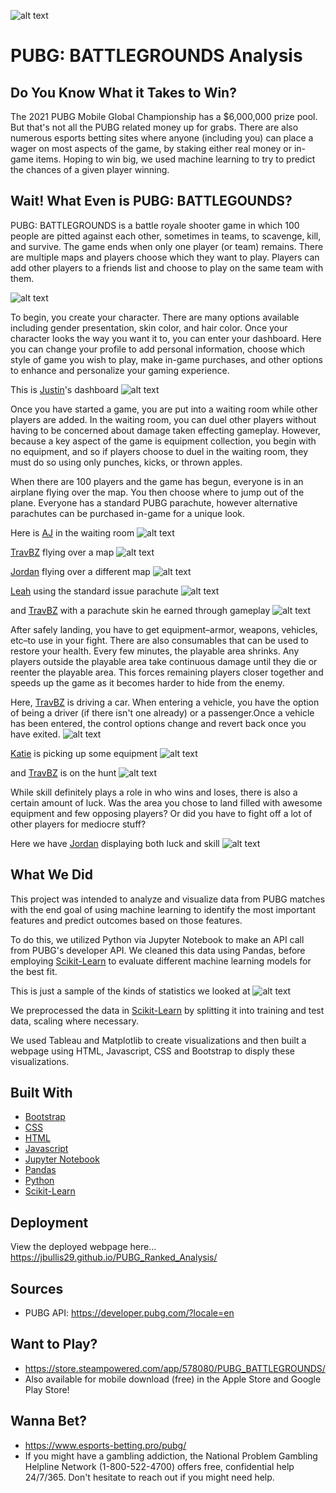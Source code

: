 ![alt text](https://github.com/Jbullis29/PUBG_Ranked_Analysis/blob/master/pictures/site.png)

# PUBG: BATTLEGROUNDS Analysis

## Do You Know What it Takes to Win?
The 2021 PUBG Mobile Global Championship has a $6,000,000 prize pool. But that's not all the PUBG related money up for grabs. There are also numerous esports betting sites where anyone (including you) can place a wager on most aspects of the game, by staking either real money or in-game items. Hoping to win big, we used machine learning to try to predict the chances of a given player winning. 

## Wait! What Even is PUBG: BATTLEGOUNDS?

PUBG: BATTLEGROUNDS is a battle royale shooter game in which 100 people are pitted against each other, sometimes in teams, to scavenge, kill, and survive. The game ends when only one player (or team) remains. There are multiple maps and players choose which they want to play. Players can add other players to a friends list and choose to play on the same team with them.

![alt text](https://github.com/Jbullis29/PUBG_Ranked_Analysis/blob/master/pictures/Group.png)

To begin, you create your character. There are many options available including gender presentation, skin color, and hair color. Once your character looks the way you want it to, you can enter your dashboard. Here you can change your profile to add personal information, choose which style of game you wish to play, make in-game purchases, and other options to enhance and personalize your gaming experience. 

This is [Justin](https://github.com/justineichelberger)'s dashboard
![alt text](https://github.com/Jbullis29/PUBG_Ranked_Analysis/blob/master/pictures/Justin-dashboard.jpg)

Once you have started a game, you are put into a waiting room while other players are added. In the waiting room, you can duel other players without having to be concerned about damage taken effecting gameplay. However, because a key aspect of the game is equipment collection, you begin with no equipment, and so if players choose to duel in the waiting room, they must do so using only punches, kicks, or thrown apples. 

When there are 100 players and the game has begun, everyone is in an airplane flying over the map. You then choose where to jump out of the plane. Everyone has a standard PUBG parachute, however alternative parachutes can be purchased in-game for a unique look. 

Here is [AJ](https://github.com/AJ-Paine) in the waiting room
![alt text](https://github.com/Jbullis29/PUBG_Ranked_Analysis/blob/master/pictures/AJ-waiting.png)

[TravBZ](https://github.com/Travbz) flying over a map
![alt text](https://github.com/Jbullis29/PUBG_Ranked_Analysis/blob/master/pictures/TravBZ-plane.jpg)

[Jordan](https://github.com/Jbullis29) flying over a different map
![alt text](https://github.com/Jbullis29/PUBG_Ranked_Analysis/blob/master/pictures/JBZ-plane.JPG)

[Leah](https://github.com/leahdill) using the standard issue parachute
![alt text](https://github.com/Jbullis29/PUBG_Ranked_Analysis/blob/master/pictures/Leah-chute.jpg)

and [TravBZ](https://github.com/Travbz) with a parachute skin he earned through gameplay
![alt text](https://github.com/Jbullis29/PUBG_Ranked_Analysis/blob/master/pictures/TravBZ-chute.jpg)

After safely landing, you have to get equipment&ndash;armor, weapons, vehicles, etc&ndash;to use in your fight. There are also consumables that can be used to restore your health. Every few minutes, the playable area shrinks. Any players outside the playable area take continuous damage until they die or reenter the playable area. This forces remaining players closer together and speeds up the game as it becomes harder to hide from the enemy. 

Here, [TravBZ](https://github.com/Travbz) is driving a car. When entering a vehicle, you have the option of being a driver (if there isn't one already) or a passenger.Once a vehicle has been entered, the control options change and revert back once you have exited.
![alt text](https://github.com/Jbullis29/PUBG_Ranked_Analysis/blob/master/pictures/TravBZ-car.jpg)

[Katie](https://github.com/KStrange89) is picking up some equipment
![alt text](https://github.com/Jbullis29/PUBG_Ranked_Analysis/blob/master/pictures/Katie-pickup.png)

and [TravBZ](https://github.com/Travbz) is on the hunt
![alt text](https://github.com/Jbullis29/PUBG_Ranked_Analysis/blob/master/pictures/TravBZ-run.jpg) 

While skill definitely plays a role in who wins and loses, there is also a certain amount of luck. Was the area you chose to land filled with awesome equipment and few opposing players? Or did you have to fight off a lot of other players for mediocre stuff?

Here we have [Jordan](https://github.com/Jbullis29) displaying both luck and skill
![alt text](https://github.com/Jbullis29/PUBG_Ranked_Analysis/blob/master/pictures/JBZ-winner.jpg)



## What We Did

This project was intended to analyze and visualize data from PUBG matches with the end goal of using machine learning to identify the most important features and predict outcomes based on those features. 

To do this, we utilized Python via Jupyter Notebook to make an API call from PUBG's developer API. We cleaned this data using Pandas, before employing [Scikit-Learn](https://scikit-learn.org/stable/index.html) to evaluate different machine learning models for the best fit. 

This is just a sample of the kinds of statistics we looked at
![alt text](https://github.com/Jbullis29/PUBG_Ranked_Analysis/blob/master/pictures/Stats.JPG)

We preprocessed the data in [Scikit-Learn](https://scikit-learn.org/stable/index.html) by splitting it into training and test data, scaling where necessary.

We used Tableau and Matplotlib to create visualizations and then built a webpage using HTML, Javascript, CSS and Bootstrap to disply these visualizations.

## Built With
* [Bootstrap](https://getbootstrap.com/)
* [CSS](https://css-tricks.com/)
* [HTML](https://html.com/)
* [Javascript](https://www.javascript.com/)
* [Jupyter Notebook](https://jupyter.org/)
* [Pandas](https://pandas.pydata.org/)
* [Python](https://www.python.org/)
* [Scikit-Learn](https://scikit-learn.org/stable/index.html)

## Deployment
View the deployed webpage here... https://jbullis29.github.io/PUBG_Ranked_Analysis/

## Sources
* PUBG API: https://developer.pubg.com/?locale=en

## Want to Play?
* https://store.steampowered.com/app/578080/PUBG_BATTLEGROUNDS/
* Also available for mobile download (free) in the Apple Store and Google Play Store!

## Wanna Bet?
* https://www.esports-betting.pro/pubg/
* If you might have a gambling addiction, the National Problem Gambling Helpline Network (1-800-522-4700) offers free, confidential help 24/7/365. Don't hesitate to reach out if you might need help.
